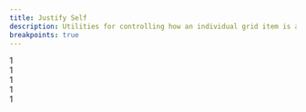 ```yaml
---
title: Justify Self
description: Utilities for controlling how an individual grid item is aligned along its inline axis.
breakpoints: true
---
```

<div>
    <table-utility prefix="justify-self" property="justify-align-self" attribute="justify-self" class="mb-lg"></table-utility>
    <card-example>
		<div class="container h-full rounded-md bg-surface-1 p-24">
			<div class="container h-full rounded-md bg-surface-1 p-24">
				<div class="container grid border-b border-alpha-1 mb-24 pb-24">
					<div class="max-w-max justify-self-auto p-10 bg-info text-center rounded-sm"><span class="text-xs text-white font-semibold">1</span></div>
				</div>
				<div class="container grid border-b border-alpha-1 mb-24 pb-24">
					<div class="max-w-max justify-self-start p-10 bg-info text-center rounded-sm"><span class="text-xs text-white font-semibold">1</span></div>
				</div>
				<div class="container grid border-b border-alpha-1 mb-24 pb-24">
					<div class="max-w-max justify-self-end p-10 bg-info text-center rounded-sm"><span class="text-xs text-white font-semibold">1</span></div>
				</div>
				<div class="container grid border-b border-alpha-1 mb-24 pb-24">
					<div class="max-w-max justify-self-center p-10 bg-info text-center rounded-sm"><span class="text-xs text-white font-semibold">1</span></div>
				</div>
				<div class="container grid">
					<div class="max-w-max justify-self-baseline p-10 bg-info text-center rounded-sm"><span class="text-xs text-white font-semibold">1</span></div>
				</div>
			</div>
		</div>
    </card-example>
</div>